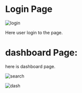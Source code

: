 # Login Page

![login](https://github.com/user-attachments/assets/81b98563-a8b6-4763-b3c7-9ae6b0c27f1f)

Here user login to the page.


# dashboard Page:

here is dashboard page. 

![search](https://github.com/user-attachments/assets/2b05ca34-c4bf-4db6-834e-2326c016d934)


![dash](https://github.com/user-attachments/assets/e1e42c35-baca-47c6-9e12-1ac19d069c30)
